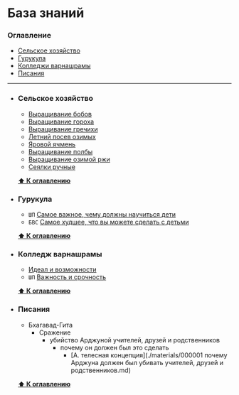 База знаний 
=====

### Оглавление

* [Сельское хозяйство](#сельское-хозяйство)
* [Гурукула](#гурукула)
* [Колледжи варнашрамы](#колледж-варнашрамы)
* [Писания](#писания)

***

* ### Сельское хозяйство
    * [Выращивание бобов](https://vk.com/wall-183099234_634) 
    * [Выращивание гороха](https://vk.com/wall-183099234_558) 
    * [Выращивание гречихи](https://vk.com/wall-183099234_359) 
    * [Летний посев озимых](https://vk.com/wall-183099234_667) 
    * [Яровой ячмень](https://vk.com/wall-183099234_528) 
    * [Выращивание полбы](https://vk.com/wall-183099234_464) 
    * [Выращивание озимой ржи](https://vk.com/wall-183099234_375) 
    * [Сеялки ручные](https://vk.com/wall-183099234_535)

    **[⬆ К оглавлению](#оглавление)**

* ### Гурукула
    * `ШП` [Самое важное, чему должны научиться дети](https://vk.com/wall-184671411_15) 
    * `БВС` [Самое худшее, что вы можете сделать с детьми](https://bvks.ru/reader/articles/samoe_hudshee/) 

    **[⬆ К оглавлению](#оглавление)**

* ### Колледж варнашрамы
    * [Идеал и возможности](https://vk.com/wall-139508666_857) 
    * `ШП` [Важность и срочность](https://vk.com/@-58154410-kolledzh-varnashramy-neobhodimo-osnovat-nemedlenno) 

    **[⬆ К оглавлению](#оглавление)**

* ### Писания
    * Бхагавад-Гита
        * Сражение
            * убийство Арджуной учителей, друзей и родственников
                * почему он должен был это сделать
                    * [А. телесная концепция](./materials/000001 почему Арджуна должен был убивать учителей, друзей и родственников.md)
    
    **[⬆ К оглавлению](#оглавление)**
